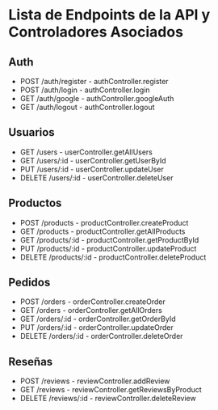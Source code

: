 # Lista de Endpoints de la API y Controladores Asociados

## Auth

- POST /auth/register - authController.register
- POST /auth/login - authController.login
- GET /auth/google - authController.googleAuth
- GET /auth/logout - authController.logout

## Usuarios

- GET /users - userController.getAllUsers
- GET /users/:id - userController.getUserById
- PUT /users/:id - userController.updateUser
- DELETE /users/:id - userController.deleteUser

## Productos

- POST /products - productController.createProduct
- GET /products - productController.getAllProducts
- GET /products/:id - productController.getProductById
- PUT /products/:id - productController.updateProduct
- DELETE /products/:id - productController.deleteProduct

## Pedidos

- POST /orders - orderController.createOrder
- GET /orders - orderController.getAllOrders
- GET /orders/:id - orderController.getOrderById
- PUT /orders/:id - orderController.updateOrder
- DELETE /orders/:id - orderController.deleteOrder

## Reseñas

- POST /reviews - reviewController.addReview
- GET /reviews - reviewController.getReviewsByProduct
- DELETE /reviews/:id - reviewController.deleteReview
